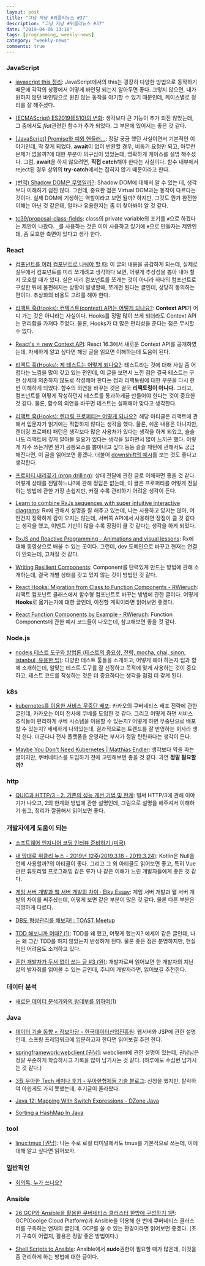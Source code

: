 ```yaml
---
layout: post
title: "그냥 저냥 #위클리뉴스 #37"
description: "그냥 저냥 #위클리뉴스 #37"
date: "2019-04-06 13:18"
tags: [programming, weekly-news]
category: "weekly-news"
comments: true
---
```


### JavaScript

* [javascript this 정리](https://lejewk.github.io/2019/03/20/javascript-this/?utm_source=gaerae.com&utm_campaign=%EA%B0%9C%EB%B0%9C%EC%9E%90%EC%8A%A4%EB%9F%BD%EB%8B%A4&utm_medium=social): JavaScript에서의 this는 굉장히 다양한 방법으로 동작하기 때문에 각각의 상황에서 어떻게 바인딩 되는지 알아두면 좋다. 그렇지 않으면, 내가 원하지 않던 바인딩으로 원친 않는 동작을 야기할 수 있기 때문인데, 케이스별로 정리를 잘 해주셨다. 

* [(ECMAScript) ES2019(ES10)의 변화](https://www.zerocho.com/category/ECMAScript/post/5c909bfe5a8005001ffb3f14): 생각보다 큰 기능이 추가 되진 않았는데, 그 중에서도 *flat*관련한 함수가 추가 되었다. 그 부분에 있어서는 좋은 것 같다. 

* [[JavaScript] Promise와 예외 핸들러...](https://namocom.tistory.com/652): 정말 궁금 했던 사실이면서 기본적인 이야기인데, 딱 찾게 되었다. **await**이 없이 반환할 경우, 비동기 요청만 되고, 아무런 문제가 없을까?에 대한 부분이 의구심이 있었는데, 명확하게 케이스를 설명 해주셨다. 그럼, **await**을 하지 않으려면, **직접 catch**해야 한다는 사실이다. 함수 내부에서 reject된 경우 상위의 **try-catch**에서는 잡히지 않기 때문이라고 한다. 

* [(번역) Shadow DOM은 무엇일까?](https://wit.nts-corp.com/2019/03/27/5552): Shadow DOM에 대해서 알 수 있는 데, 생각보다 이해하기 쉽진 않다. 그런데, 중요한 점은 Virtual DOM과는 동작이 다르다는 것이다. 실제 DOM에 기생하는 역할이라고 보면 될까? 하지만, 그것도 뭔가 완전한 이해는 아닌 것 같은데, 얼마나 유용한지는 좀 더 찾아봐야 알 것 같다.

* [tc39/proposal-class-fields](https://github.com/tc39/proposal-class-fields/blob/master/PRIVATE_SYNTAX_FAQ.md): class의 private variable의 표기를 `#`으로 하겠다는 제안이 나왔다. `_`를 사용하는 것은 이미 사용하고 있기에 `#`으로 만들자는 제안인데, 좀 모호한 측면이 있다고 생각 한다.

### React

* [컴포넌트를 여러 컴포넌트로 나눠야 할 때](https://edykim.com/ko/post/when-to-break-up-a-component-into-multiple-components/): 이 글의 내용을 공감하게 되는데, 실제로 실무에서 컴포넌트를 미리 쪼개려고 생각하다 보면, 어떻게 추상성을 뽑아 내야 할지 모호할 때가 있다. 실은 미리 컴포넌트를 쪼개는 것이 아니라 하나의 컴포넌트로 구성한 뒤에 불편해지는 상황이 발생할때, 쪼개면 된다는 글인데, 상당히 동의하는 편이다. 추상화의 비용도 고려를 해야 한다. 

* [리액트 훅(Hooks): 컨텍스트(context) API는 어떻게 되나요?](https://edykim.com/ko/post/react-hooks-whats-going-to-happen-to-react-context/): **Context API**가 어디 가는 것은 아니라는 사실이다. Hooks를 정말 많이 쓰게 되더라도 Context API는 편리함을 가져다 주었다. 물론, Hooks가 더 많은 편리성을 준다는 점은 무시할 수 없다. 

* [React's ⚛️ new Context API](https://kentcdodds.com/blog/reacts-new-context-api): React 16.3에서 새로운 Context API를 공개하였는데, 자세하게 알고 싶다면 해당 글을 읽으면 이해하는데 도움이 된다. 

* [리액트 훅(Hooks): 제 테스트는 어떻게 되나요?](https://edykim.com/ko/post/react-hooks-whats-going-to-happen-to-my-tests/): 테스트라는 것에 대해 사실 좀 어렵다는 느낌을 많이 갖고 있는 편인데, 이 글을 보면서 느낀 점은 결국 테스트는 구현 상세에 의존하지 않도로 작성해야 한다는 점과 리팩토링에 대한 부분을 다시 한 번 이해하게 되었다. 함수의 외연을 바꾸는 것은 결국 **리팩토링이 아니다.** 그리고, 컴포넌트를 어떻게 작성하던지 테스트를 통과하게끔 만들어야 한다는 것이 중요한 것 같다. 물론, 함수의 외연을 바꾸면 테스트는 실패해야 맞다고 생각한다. 

* [리액트 훅(Hooks): 렌더링 프로퍼티는 어떻게 되나요?](https://edykim.com/ko/post/react-hooks-whats-going-to-happen-to-render-props/): 해당 아티클은 리액트에 관해서 입문자가 읽기에는 적합하지 않다는 생각을 했다. 물론, 쉬운 내용은 아니지만, 렌더링 프로퍼티 패턴은 생각보다 많은 사용처가 있다는 생각을 하게 되었고, 슬슬 나도 리액트에 깊게 알아볼 필요가 있다는 생각을 일하면서 많이 느끼곤 했다. 이렇게 자주 쓰는거면 뭔가 공통요소를 뽑아내고 싶다.등등 슬슬 패턴에 관해서도 궁금해진다면, 이 글을 읽어보면 좋겠다. 더불어 [downshift의 예시](https://github.com/downshift-js/downshift/blob/9b3467dce2be59832765277570857de5679d8392/stories/examples/windowing-with-react-virtualized.js)를 보는 것도 좋다고 생각한다. 

* [프로퍼티 내리꽂기 (prop drilling)](https://edykim.com/ko/post/prop-drilling/): 상태 전달에 관한 글로 이해하면 좋을 것 같다. 어떻게 상태를 전달하느냐?에 관해 정답은 없는데, 이 글은 프로퍼티를 어떻게 전달하는 방법에 관한 가장 손쉽지만, 커질 수록 관리하기 어려운 생각이 든다. 


* [Learn to combine RxJs sequences with super intuitive interactive diagrams](https://blog.angularindepth.com/learn-to-combine-rxjs-sequences-with-super-intuitive-interactive-diagrams-20fce8e6511): Rx에 관해서 설명을 잘 해주고 있는데, 나는 사용하고 있지는 않아, 어떤건지 정확하게 감이 오지는 않는데, 서버쪽 API에서 사용하면 장점이 클 것 같다는 생각을 했고, 이벤트 기반이 많을 수록 장점이 클 것 같다는 생각을 하게 되었다. 

* [RxJS and Reactive Programming - Animations and visual lessons](https://reactive.how/): Rx에 대해 동영상으로 배울 수 있는 곳이다. 그런데, dev 도메인으로 바꾸고 현재는 연결이 안되는데, 고쳐질 것 같다. 

* [Writing Resilient Components](https://overreacted.io/writing-resilient-components/): Component를 탄력있게 만드는 방법에 관해 소개하는데, 결국 개별 상태를 갖고 있지 않는 것이 방법인 것 같다. 

* [React Hooks: Migration from Class to Function Components - RWieruch](https://www.robinwieruch.de/react-hooks-migration/): 리액트 컴포넌트 클래스에서 함수형 컴포넌트로 바꾸는 방법에 관한 글이다. 어떻게 **Hooks**로 옮기는가에 대한 글인데, 이전할 계획이라면 읽어보면 좋겠다. 

* [React Function Components by Example - RWieruch](https://www.robinwieruch.de/react-function-component/): Function Components에 관한 예시 코드들이 나오는데, 참고해보면 좋을 것 같다. 

### Node.js

* [nodejs 테스트 도구와 방법론 (테스트의 중요성, 전략, mocha, chai, sinon, istanbul, 유용한 팁)](https://sjh836.tistory.com/174): 다양한 테스트 툴들을 소개하고, 어떻게 해야 하는지 팁과 함께 소개하는데, 알맞는 테스트 도구를 잘 선정하고 목적에 맞게 사용하는 것이 중요하고, 테스트 코드를 작성하는 것은 더 중요하다는 생각을 점점 더 갖게 된다.

### k8s

* [kubernetes를 이용한 서비스 무중단 배포](http://tech.kakao.com/2018/12/24/kubernetes-deploy/): 카카오의 쿠버네티스 배포 전략에 관한 글인데, 카카오는 이미 전사에 쿠베를 도입한 것 같다. 그리고 어떻게 하면 서비스 조직들이 편리하게 쿠베 시스템을 이용할 수 있는지? 어떻게 하면 무중단으로 배포 할 수 있는지? 세세하게 나와있는데, 결과적으로는 트렌드를 잘 반영하는 회사라 생각 한다. 더군다나 전사 플랫폼을 운영하는 부서가 정말 탄탄하다는 생각이 든다.

* [Maybe You Don't Need Kubernetes | Matthias Endler](https://matthias-endler.de/2019/maybe-you-dont-need-kubernetes/): 생각보다 약을 파는 글이지만, 쿠버네티스를 도입하기 전에 고민해보면 좋을 것 같다. 과연 **정말 필요할까?**

### http

* [QUIC과 HTTP/3 - 2. 기존의 성능 개선 기법 및 한계](https://www.saturnsoft.net/network/2019/03/26/quic-http3-2/): 벌써 HTTP/3에 관해 이야기가 나오고, 2의 한계와 방법에 관한 설명인데, 그림으로 설명을 해주셔서 이해하기 쉽고, 정리가 깔끔해서 읽어보면 좋다. 

### 개발자에게 도움이 되는

* [소프트웨어 엔지니어 코딩 인터뷰 준비하기 (미국)](https://imasoftwareengineer.tistory.com/66)

* [내 맘대로 위클리 뉴스 - 2019년 12주(2019.3.18 - 2019.3.24)](https://www.sangkon.com/2019/03/25/sigamdream_weekly_2019_12/): Kotlin은 Null을 언제 사용할까?의 아티클이 좋다. 그리고 그 외 아티클도 읽어보면 좋고, 특히 Vue관련 튜토리얼 프로그래밍 같은 류가 나 같은 이해가 느린 개발자들에게 좋은 것 같다. 

* [게임 서버 개발과 웹 서버 개발의 차이 · Elky Essay](https://elky84.github.io/2019/03/17/game_server_develop_difference_web_server_develop/): 게임 서버 개발과 웹 서버 개발의 차이를 써주셨는데, 어떻게 보면 같은 부분이 많은 것 같다. 물론 다른 부분은 극명하게 다르다. 

* [DB도 형상관리를 해보자! : TOAST Meetup](https://meetup.toast.com/posts/173)

* [TDD 해보니까 어때? (1)](https://sehun-kim.github.io/sehun/tdd-paircoding1/): TDD를 왜 했고, 어떻게 했는지? 에세이 같은 글인데, 나는 왜 그간 TDD를 하지 않았는지 반성하게 된다. 물론 좋은 점은 분명하지만, 현실적인 어려움도 소개하고 있다. 

* [흔한 개발자가 두서 없이 쓰는 글 #3 (완)](https://luckyyowu.tistory.com/396): 개발자로써 읽어보면 한 개발자의 지난 삶의 발자취를 읽어볼 수 있는 글인데, 주니어 개발자라면, 읽어보길 추천한다. 

### 데이터 분석

* [새로운 데이터 분석가와의 랑데부를 위하여(1)](https://cojette.github.io/rendezvous1/)

### Java

* [데이터 기술 동향 < 정보마당 - 한국데이터산업진흥원](https://www.kdata.or.kr/info/info_04_view.html?field=&keyword=&type=techreport&page=18&dbnum=183776&mode=detail&type=techreport): 웹서버와 JSP에 관한 설명인데, 스프링 프레임워크에 입문하고자 한다면 읽어보길 추천 한다. 

* [springframework:webclient [권남]](http://kwonnam.pe.kr/wiki/springframework/webclient): webclient에 관한 설명이 있는데, 권남님은 정말 꾸준하게 학습하시고 기록을 많이 남기시는 것 같다. (하루에도 수십번 남기시는 것 같다.)

* [3월 우아한 Tech 세미나 후기 - 우아한형제들 기술 블로그](http://woowabros.github.io/experience/2019/03/18/tech-toby-reactive.html): 신청을 했지만, 탈락하여 아쉽게도 가지 못했는데, 후기글이 올라왔다. 

* [Java 12: Mapping With Switch Expressions - DZone Java](https://dzone.com/articles/java-12-mapping-with-switch-expressions-1?utm_medium=feed&utm_source=feedpress.me&utm_campaign=Feed:%20dzone%2Fjava)

* [Sorting a HashMap In Java](https://www.javacodegeeks.com/2019/03/sorting-hashmap-java.html)

### tool

* [linux:tmux [권남]](http://kwonnam.pe.kr/wiki/linux/tmux): 나는 주로 로컬 터미널에서도 tmux를 기본적으로 쓰는데, 이에 대해 알고 싶다면 읽어보자.

### 일반적인

* [회의록, 누가 쓰나요?](https://ppss.kr/archives/190883)

### Ansible

* [26 GCP와 Ansible을 활용한 쿠버네티스 클러스터 한방에 구성하기 1편](https://zerobig-k8s.tistory.com/30?fbclid=IwAR0BTpWpAtGxmsyUScrAuNuTO5NaszolFB4J3FTYeJ3NsdkdGhAakccdn-M): GCP(Goolge Cloud Platform)과 Ansible을 이용해 한 번에 쿠버네티스 클러스터를 구축하는 연재의 글인데, GCP를 쓸 수 있는 환경이라면 읽어보면 좋겠다. (초기 구축이 어렵지, 활용은 정말 좋은 방법이다.)

* [Shell Scripts to Ansible](https://www.ansible.com/blog/shell-scripts-to-ansible?fbclid=IwAR1meNuKpx9RAgnTxBKmrBgxeuYLeSRYAMsNGj2TSzki7QNpReh6BMYyxcU): Ansible에서 **sudo**권한이 필요할 때가 많은데, 이것을 좀 편리하게 하는 방법에 대한 글이다. 
